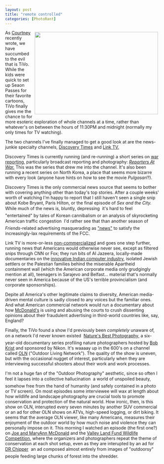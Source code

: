 ```yaml
---
layout: post
title: "remote controlled"
categories: [PhotoRant]
---
```

<a href="/photo/journal/hedge.html"><img src="http://www.botzilla.com/bpix/hedge.jpg" width=400 height=267 border=0 align="right" hspace=8 vspace=6></a>As <a href="http://blog.geekychick.net">Courtney</a> recently wrote, we have succumbed to the evil that is TiVo. While the kids were quick to set up Seaon Passes for their favorite cartoons, TiVo finally gives me the chance to for more esoteric exploration of whole channels at a time, rather than whatever's on between the hours of 11:30PM and midnight (normally my only times for TV watching).

The two channels I've finally managed to get a good look at are the news-junkie specialty channels, <a href="http://times.discovery.com/" target="linkframe">Discovery Times</a> and <a href="http://www.linktv.net" target="linkframe">Link TV.</a>

Discovery Times is currently running (and re-running) a short series on <a href="http://photography.about.com/library/weekly/aa110899a.htm" target="linkframe">war reporting,</a> particularly broadcast reporting and photography: <a href="http://times.discovery.com/convergence/reportersatwar/reportersatwar.html" target="linkframe"><i>Reporters At War.</i></a> This was the series that drew me into the channel. It's also been running a recent series on North Korea, a place that seems more bizarre with every look (anyone have hints on how to see the movie <i>Pulgasari</i>?).

Discovery Times is the only commercial news source that seems to bother with covering anything other than today's top stories. After a couple weeks' worth of watching I'm happy to report that I still haven't seen a single snip about Kobe Bryant, Paris Hilton, or the final episode of <i>Sex and the City.</i> While much of the news is, bluntly, depressing &#151; it's hard to feel "entertained" by tales of Korean cannibalism or an analysis of skyrocketing American traffic congestion &#151; I'd rather see that than another season of <i>Friends</i>-related advertising masquerading as <a href="http://www.commondreams.org/views03/0620-11.htm" target="linkframe">"news"</a> to satisfy the increasingly-lax requirements of the FCC.

Link TV is more-or-less <a href="http://www.pbs.org/kcts/affluenza/" target="linkframe">non-commercialized</a> and goes one step further, running news that Americans would otherwise never see, except as filtered snips through CNN or Fox; they run bits of Al Jazeera, locally-made documentaries on the <a href="http://www.indiachi.com/leadstory.htm" target="linkframe">innovative Indian computer industry</a>, isolated Jewish settlers or the Palestian families behind the miserable Apartheid containment wall (which the American corporate media only grudgingly mention at all), teenagers in Sarajevo and Belfast... material that's normally never seen in America because of the US's terrible provincialism (and corporate sponsorships).

Depite all America's other legitimate claims to diversity, American media-driven mental culture is sadly closed to any voices but the familiar ones. And what American commercial network would run a documentary about how <a href="http://www.converge.org.nz/hrag/apr3098.html" target="linkframe">McDonald's</a> is using and abusing the courts to crush dissenting opinions about their fraudulent advertising in third-world countries like, say, England?

Finally, the TiVo found a show I'd previously been <i>completely</i> unaware of, on a network I'd never known existed &#151; <a href="ttp://www.olntv.com/showviewer.asp?sid=159" target="linkframe">Nature's Best Photography,</a> a six-year-old documentary series profiling nature photographers hosted by <a href="http://www.bobkrist.com" target="linkframe">Bob Krist</a> and sponsored by Nikon. It's waaaay up in the 600's on a channel called <a href="http://www.olntv.com/" target="linkframe">OLN</a> ("Outdoor Living Network"). The quality of the show is uneven, but with the occasional nugget of interest, particularly when they are interviewing successful shooters about their work and work processes.

I'm not a huge fan of the "Outdoor Photography" aesthetic, since so often I feel it lapses into a collective hallucination &#151; a world of unspoiled beauty, somehow free from the hand of humanity (and safely contained in a photo or TV screen). On most episodes some interviewee will wax at length about how wildlife and landscape photography are crucial tools to promote conservation and protection of the natural world. How ironic, then, is this show on OLN, interupted every seven minutes by another SUV commercial or an ad for other OLN shows on ATVs, high-speed logging, or dirt biking. It seems that the average OLN viewer, like many Americans, measures their enjoyment of the outdoor world by how much noise and violence they can personally impose on it. This morning I watched an episode (the first one?) on <a href="http://www.hoothollow.com/" target="linkframe">Joe and MaryAnn McDonald</a> and the <a href="http://www.valleylandfund.com/contest.html" target="linkframe">Valley Land Fund Wildlife Competition,</a> where the organizers and photographers repeat the theme of conservation at each shot setup, even as they are interupted by an ad for <a href="http://www.drchipper.com" target="linkframe">DR Chipper</a> &#151; an ad composed almost entirely from images of "outdoorsy" people feeding large chunks of forest into the shredder.


 

<!--more-->

